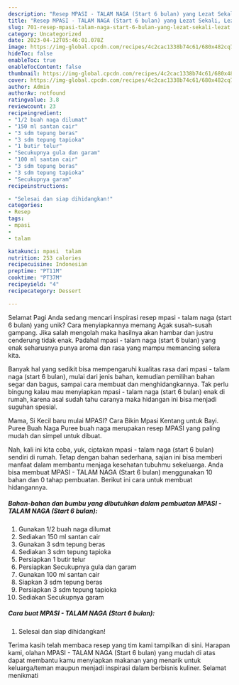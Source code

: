 ```yaml
---
description: "Resep MPASI - TALAM NAGA (Start 6 bulan) yang Lezat Sekali, Lezat"
title: "Resep MPASI - TALAM NAGA (Start 6 bulan) yang Lezat Sekali, Lezat"
slug: 701-resep-mpasi-talam-naga-start-6-bulan-yang-lezat-sekali-lezat
category: Uncategorized
date: 2023-04-12T05:46:01.078Z
image: https://img-global.cpcdn.com/recipes/4c2cac1338b74c61/680x482cq70/mpasi-talam-naga-start-6-bulan-foto-resep-utama.jpg
hideToc: false
enableToc: true
enableTocContent: false
thumbnail: https://img-global.cpcdn.com/recipes/4c2cac1338b74c61/680x482cq70/mpasi-talam-naga-start-6-bulan-foto-resep-utama.jpg
cover: https://img-global.cpcdn.com/recipes/4c2cac1338b74c61/680x482cq70/mpasi-talam-naga-start-6-bulan-foto-resep-utama.jpg
author: Admin
authorAv: notfound
ratingvalue: 3.8
reviewcount: 23
recipeingredient:
- "1/2 buah naga dilumat"
- "150 ml santan cair"
- "3 sdm tepung beras"
- "3 sdm tepung tapioka"
- "1 butir telur"
- "Secukupnya gula dan garam"
- "100 ml santan cair"
- "3 sdm tepung beras"
- "3 sdm tepung tapioka"
- "Secukupnya garam"
recipeinstructions:

- "Selesai dan siap dihidangkan!"
categories:
- Resep
tags:
- mpasi
- 
- talam

katakunci: mpasi  talam 
nutrition: 253 calories
recipecuisine: Indonesian
preptime: "PT11M"
cooktime: "PT37M"
recipeyield: "4"
recipecategory: Dessert

---
```



Selamat Pagi Anda sedang mencari inspirasi resep mpasi - talam naga (start 6 bulan) yang unik? Cara menyiapkannya memang Agak susah-susah gampang. Jika salah mengolah maka hasilnya akan hambar dan justru cenderung tidak enak. Padahal mpasi - talam naga (start 6 bulan) yang enak seharusnya punya aroma dan rasa yang mampu memancing selera kita.


Banyak hal yang sedikit bisa mempengaruhi kualitas rasa dari mpasi - talam naga (start 6 bulan), mulai dari jenis bahan, kemudian pemilihan bahan segar dan bagus, sampai cara membuat dan menghidangkannya. Tak perlu bingung kalau mau menyiapkan mpasi - talam naga (start 6 bulan) enak di rumah, karena asal sudah tahu caranya maka hidangan ini bisa menjadi suguhan spesial.

Mama, Si Kecil baru mulai MPASI? Cara Bikin Mpasi Kentang untuk Bayi. Puree Buah Naga Puree buah naga merupakan resep MPASI yang paling mudah dan simpel untuk dibuat.


Nah, kali ini kita coba, yuk, ciptakan mpasi - talam naga (start 6 bulan) sendiri di rumah. Tetap dengan bahan sederhana, sajian ini bisa memberi manfaat dalam membantu menjaga kesehatan tubuhmu sekeluarga. Anda bisa membuat MPASI - TALAM NAGA (Start 6 bulan) menggunakan 10 bahan dan 0 tahap pembuatan. Berikut ini cara untuk membuat hidangannya.

<!--inarticleads1-->

##### Bahan-bahan dan bumbu yang dibutuhkan dalam pembuatan MPASI - TALAM NAGA (Start 6 bulan):

1. Gunakan 1/2 buah naga dilumat
1. Sediakan 150 ml santan cair
1. Gunakan 3 sdm tepung beras
1. Sediakan 3 sdm tepung tapioka
1. Persiapkan 1 butir telur
1. Persiapkan Secukupnya gula dan garam
1. Gunakan 100 ml santan cair
1. Siapkan 3 sdm tepung beras
1. Persiapkan 3 sdm tepung tapioka
1. Sediakan Secukupnya garam




<!--inarticleads2-->

##### Cara buat MPASI - TALAM NAGA (Start 6 bulan):


1. Selesai dan siap dihidangkan!



Terima kasih telah membaca resep yang tim kami tampilkan di sini. Harapan kami, olahan MPASI - TALAM NAGA (Start 6 bulan) yang mudah di atas dapat membantu kamu menyiapkan makanan yang menarik untuk keluarga/teman maupun menjadi inspirasi dalam berbisnis kuliner. Selamat menikmati
